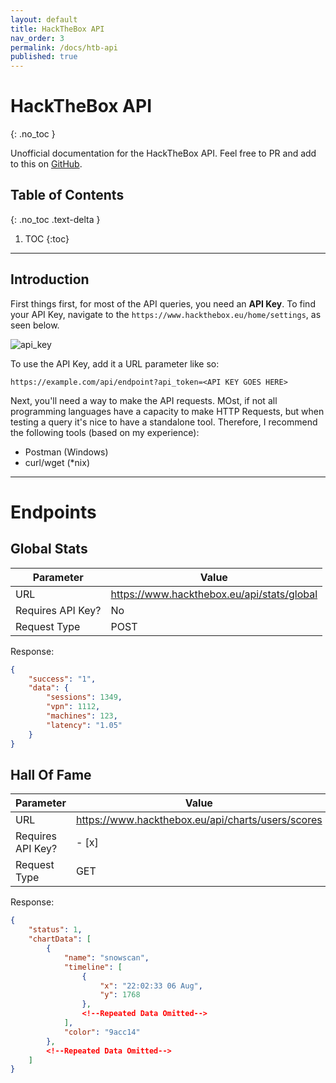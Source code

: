 ```yaml
---
layout: default
title: HackTheBox API
nav_order: 3
permalink: /docs/htb-api
published: true
---
```


# HackTheBox API
{: .no_toc }

Unofficial documentation for the HackTheBox API. Feel free to PR and add to this on [GitHub](https://github.com/SherlockSec/docs).

## Table of Contents
{: .no_toc .text-delta }

1. TOC
{:toc}

___

## Introduction
First things first, for most of the API queries, you need an **API Key**. To find your API Key, navigate to the `https://www.hackthebox.eu/home/settings`, as seen below.  

![api_key](https://raw.ratelimited.me/H0j2bwgj0rBr.png)  

To use the API Key, add it a URL parameter like so:

```https://example.com/api/endpoint?api_token=<API KEY GOES HERE>```

Next, you'll need a way to make the API requests. MOst, if not all programming languages have a capacity to make HTTP Requests, but when testing a query it's nice to have a standalone tool. Therefore, I recommend the following tools (based on my experience):  
* Postman (Windows)
* curl/wget (*nix)

___

# Endpoints

## Global Stats  

| Parameter         | Value                                      |  
| ----------------- | ------------------------------------------ |  
| URL               | https://www.hackthebox.eu/api/stats/global |  
| Requires API Key? | No                                         |  
| Request Type      | POST                                       |  

Response:
```json
{
    "success": "1",
    "data": {
        "sessions": 1349,
        "vpn": 1112,
        "machines": 123,
        "latency": "1.05"
    }
}
```

## Hall Of Fame  

| Parameter         | Value                                             |  
|-------------------|---------------------------------------------------|  
| URL               | https://www.hackthebox.eu/api/charts/users/scores |  
| Requires API Key? | - [x]                                             |  
| Request Type      | GET                                               |  

Response:
```json
{
    "status": 1,
    "chartData": [
        {
            "name": "snowscan",
            "timeline": [
                {
                    "x": "22:02:33 06 Aug",
                    "y": 1768
                },
                <!--Repeated Data Omitted-->
            ],
            "color": "9acc14"
        },
        <!--Repeated Data Omitted-->
    ]
}
```